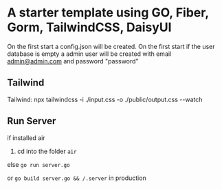 # A starter template using GO, Fiber, Gorm, TailwindCSS, DaisyUI
On the first start a config.json will be created.
On the first start if the user database is empty a admin user will be created with email admin@admin.com and password "password"

## Tailwind
Tailwind: npx tailwindcss -i ./input.css -o ./public/output.css --watch

## Run Server
if installed air  
1. cd into the folder
`air`

else 
`go run server.go`

or 
`go build server.go && /.server` in production
